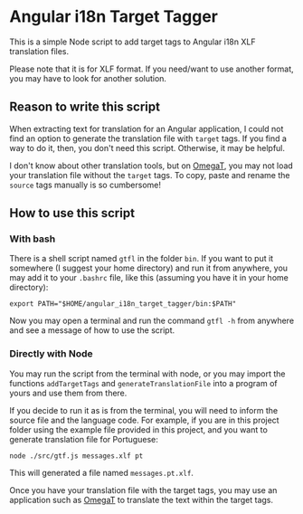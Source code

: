 # Angular i18n Target Tagger

This is a simple Node script to add target tags to Angular i18n XLF translation files.

Please note that it is for XLF format. If you need/want to use another format, you may have to look for another solution.

## Reason to write this script

When extracting text for translation for an Angular application, I could not find an option to generate the translation file with `target` tags. If you find a way to do it, then, you don't need this script. Otherwise, it may be helpful. 

I don't know about other translation tools, but on [OmegaT](https://omegat.org/), you may not load your translation file without the `target` tags. To copy, paste and rename the `source` tags manually is so cumbersome!

## How to use this script

### With bash

There is a shell script named `gtfl` in the folder `bin`. If you want to put it somewhere (I suggest your home directory) and run it from anywhere, you may add it to your `.bashrc` file, like this (assuming you have it in your home directory):

`export PATH="$HOME/angular_i18n_target_tagger/bin:$PATH"`

Now you may open a terminal and run the command `gtfl -h` from anywhere and see a message of how to use the script.

### Directly with Node

You may run the script from the terminal with node, or you may import the functions `addTargetTags` and `generateTranslationFile` into a program of yours and use them from there.

If you decide to run it as is from the terminal, you will need to inform the source file and the language code. For example, if you are in this project folder using the example file provided in this project, and you want to generate translation file for Portuguese:

`node ./src/gtf.js messages.xlf pt`

This will generated a file named `messages.pt.xlf`.

Once you have your translation file with the target tags, you may use an application such as [OmegaT](https://omegat.org/) to translate the text within the target tags.